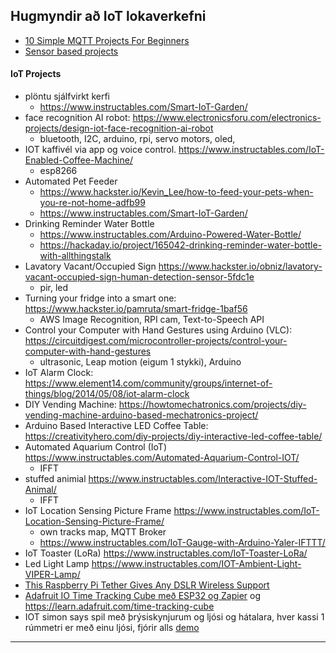 
## Hugmyndir að IoT lokaverkefni
- [10 Simple MQTT Projects For Beginners](https://www.cloudmqtt.com/blog/10-simple-mqtt-projects-for-beginners.html)
- [Sensor based projects](https://nevonprojects.com/sensor-based-projects/)

#### IoT Projects
 
- plöntu sjálfvirkt kerfi
   - https://www.instructables.com/Smart-IoT-Garden/ 
- face recognition AI robot: https://www.electronicsforu.com/electronics-projects/design-iot-face-recognition-ai-robot
   - bluetooth, I2C, arduino, rpi, servo motors, oled,  
- IOT kaffivél via app og voice control. https://www.instructables.com/IoT-Enabled-Coffee-Machine/
   - esp8266
- Automated Pet Feeder 
   - https://www.hackster.io/Kevin_Lee/how-to-feed-your-pets-when-you-re-not-home-adfb99
   - https://www.instructables.com/Smart-IoT-Garden/
- Drinking Reminder Water Bottle  
   - https://www.instructables.com/Arduino-Powered-Water-Bottle/
   - https://hackaday.io/project/165042-drinking-reminder-water-bottle-with-allthingstalk
- Lavatory Vacant/Occupied Sign https://www.hackster.io/obniz/lavatory-vacant-occupied-sign-human-detection-sensor-5fdc1e
   - pir, led    
- Turning your fridge into a smart one: https://www.hackster.io/pamruta/smart-fridge-1baf56
   - AWS Image Recognition, RPI cam, Text-to-Speech API  
- Control your Computer with Hand Gestures using Arduino (VLC): https://circuitdigest.com/microcontroller-projects/control-your-computer-with-hand-gestures
   - ultrasonic, Leap motion (eigum 1 stykki), Arduino
- IoT Alarm Clock: https://www.element14.com/community/groups/internet-of-things/blog/2014/05/08/iot-alarm-clock
- DIY Vending Machine: https://howtomechatronics.com/projects/diy-vending-machine-arduino-based-mechatronics-project/
- Arduino Based Interactive LED Coffee Table: https://creativityhero.com/diy-projects/diy-interactive-led-coffee-table/
- Automated Aquarium Control (IoT) https://www.instructables.com/Automated-Aquarium-Control-IOT/
   - IFFT
- stuffed animial https://www.instructables.com/Interactive-IOT-Stuffed-Animal/
   - IFFT 
- IoT Location Sensing Picture Frame  https://www.instructables.com/IoT-Location-Sensing-Picture-Frame/
  - own tracks map,  MQTT Broker
  - https://www.instructables.com/IoT-Gauge-with-Arduino-Yaler-IFTTT/
- IoT Toaster (LoRa) https://www.instructables.com/IoT-Toaster-LoRa/
- Led Light Lamp https://www.instructables.com/IOT-Ambient-Light-VIPER-Lamp/
- [This Raspberry Pi Tether Gives Any DSLR Wireless Support](https://www.tomshardware.com/news/this-raspberry-pi-tether-gives-any-dslr-wireless-support)
- [Adafruit IO Time Tracking Cube með ESP32 og Zapier](https://github.com/adafruit/Adafruit_IO_Arduino/blob/master/examples/adafruitio_24_zapier/adafruitio_24_zapier.ino) og https://learn.adafruit.com/time-tracking-cube
- IOT simon says spil með þrýsiskynjurum og ljósi og hátalara, hver kassi 1 rúmmetri er með einu ljósi, fjórir alls [demo](https://youtu.be/T5PB72bh27Q?t=115)


---
